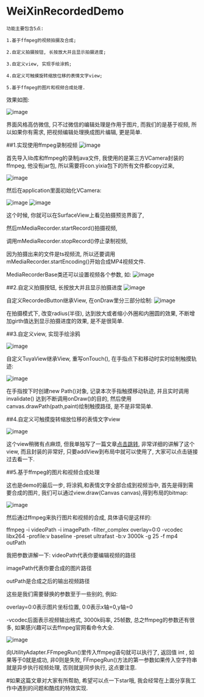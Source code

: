 # WeiXinRecordedDemo

```
功能主要包含5点: 

1.基于ffmpeg的视频拍摄及合成;

2.自定义拍摄按钮, 长按放大并且显示拍摄进度;

3.自定义view, 实现手绘涂鸦;

4.自定义可触摸旋转缩放位移的表情文字view;

5.基于ffmpeg的图片和视频合成处理.
```

效果如图:

![image](http://p1.bpimg.com/1949/91265a1c314bbbcb.gif)

界面风格高仿微信, 只不过微信的编辑处理是作用于图片, 而我们的是基于视频, 所以如果你有需求, 把视频编辑处理换成图片编辑, 更是简单.

##1.实现使用ffmpeg录制视频
![image](http://upload-images.jianshu.io/upload_images/2582948-d1fa96643d11b381.png?imageMogr2/auto-orient/strip)

首先导入lib库和ffmpeg的录制java文件, 我使用的是第三方VCamera封装的ffmpeg, 他没有jar包, 所以需要将con.yixia包下的所有文件都copy过来,

![image](http://upload-images.jianshu.io/upload_images/2582948-92323efee5b4ca92.png?imageMogr2/auto-orient/strip%7CimageView2/2/w/1240)

然后在application里面初始化VCamera:

![image](http://upload-images.jianshu.io/upload_images/2582948-c0d7cd1195f77d29.png?imageMogr2/auto-orient/strip%7CimageView2/2/w/1240)
![image](http://upload-images.jianshu.io/upload_images/2582948-614e921e364ae44b.png?imageMogr2/auto-orient/strip%7CimageView2/2/w/1240)

这个时候, 你就可以在SurfaceView上看见拍摄预览界面了, 

然后mMediaRecorder.startRecord()拍摄视频, 

调用mMediaRecorder.stopRecord()停止录制视频, 

因为拍摄出来的文件是ts视频流, 所以还要调用mMediaRecorder.startEncoding()开始合成MP4视频文件.

MediaRecorderBase类还可以设置视频各个参数, 如:
![image](http://upload-images.jianshu.io/upload_images/2582948-c32e062be8e6967c.png?imageMogr2/auto-orient/strip%7CimageView2/2/w/1240)

##2.自定义拍摄按钮, 长按放大并且显示拍摄进度
![image](http://upload-images.jianshu.io/upload_images/2582948-ea056dedb3424b49.png?imageMogr2/auto-orient/strip%7CimageView2/2/w/1240)

自定义RecordedButton继承View, 在onDraw里分三部分绘制:
![image](http://upload-images.jianshu.io/upload_images/2582948-f9da153e728525e4.png?imageMogr2/auto-orient/strip%7CimageView2/2/w/1240)

在拍摄模式下, 改变radius(半径), 达到放大或者缩小外圈和内圈圆的效果, 不断增加girth值达到显示拍摄进度的效果, 是不是很简单.

##3.自定义view, 实现手绘涂鸦

![image](http://upload-images.jianshu.io/upload_images/2582948-bb858f472413c026.png?imageMogr2/auto-orient/strip)

自定义TuyaView继承View, 重写onTouch(), 在手指点下和移动时实时绘制触摸轨迹:

![image](http://upload-images.jianshu.io/upload_images/2582948-d20beb371e9bacca.png?imageMogr2/auto-orient/strip%7CimageView2/2/w/1240)

在手指按下时创建new Path()对象, 记录本次手指触摸移动轨迹, 并且实时调用invalidate() 达到不断调用onDraw()的目的, 然后使用canvas.drawPath(path,paint)绘制触摸路径, 是不是非常简单.

##4.自定义可触摸旋转缩放位移的表情文字view

![image](http://upload-images.jianshu.io/upload_images/2582948-34296a81d7d95621.png?imageMogr2/auto-orient/strip%7CimageView2/2/w/1240)

这个view稍微有点麻烦, 但我单独写了一篇文章[点击跳转](https://github.com/Zhaoss/GestureViewDemo), 非常详细的讲解了这个view, 而且封装的非常好, 只要addView到布局中就可以使用了, 大家可以点击链接过去看一下.

##5.基于ffmpeg的图片和视频合成处理

这也是demo的最后一步, 将涂鸦,和表情文字全部合成到视频当中, 首先是得到需要合成的图片, 我们可以通过view.draw(Canvas canvas),得到布局的bitmap:

![image](http://upload-images.jianshu.io/upload_images/2582948-bc672756893b8e29.png?imageMogr2/auto-orient/strip%7CimageView2/2/w/1240)

然后通过ffmpeg来执行图片和视频的合成, 具体语句是这样的:

ffmpeg -i videoPath -i imagePath -filter_complex overlay=0:0 -vcodec libx264 -profile:v baseline -preset ultrafast -b:v 3000k -g 25 -f mp4 outPath

我把参数讲解一下: videoPath代表你要编辑视频的路径

imagePath代表你要合成的图片路径

outPath是合成之后的输出视频路径

这些是我们需要替换的参数至于一些别的, 例如:

overlay=0:0表示图片坐标位置, 0:0表示x轴=0,y轴=0

-vcodec后面表示视频输出格式, 3000k码率, 25帧数, 总之ffmpeg的参数还有很多, 如果感兴趣可以去ffmpeg官网看命令大全.

![image](http://upload-images.jianshu.io/upload_images/2582948-4896200dba364093.png?imageMogr2/auto-orient/strip%7CimageView2/2/w/1240)

向UtilityAdapter.FFmpegRun()里传入ffmpeg语句就可以执行了, 返回值 int , 如果等于0就是成功, 非0则是失败, FFmpegRun()方法的第一参数如果传入空字符串就是异步执行视频处理, 否则就是同步执行, 这点要注意.

#如果这篇文章对大家有所帮助, 希望可以点一下star哦, 我会经常在上面分享我工作中遇到的问题和酷炫的特效实现.

